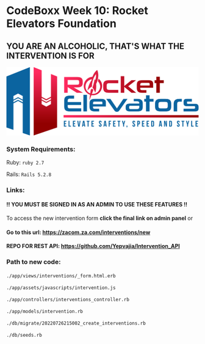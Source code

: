 # CodeBoxx Week 10: Rocket Elevators Foundation

## YOU ARE AN ALCOHOLIC, THAT'S WHAT THE INTERVENTION IS FOR

<img src="/app/assets/images/R2.png" width="1000">

### System Requirements:
Ruby: `ruby 2.7`

Rails: `Rails 5.2.8`


### Links:
#### !! YOU MUST BE SIGNED IN AS AN ADMIN TO USE THESE FEATURES !!
To access the new intervention form **click the final link on admin panel** or
    
#### Go to this url: https://zacom.za.com/interventions/new

#### REPO FOR REST API: https://github.com/Yepvajia/Intervention_API

### Path to new code:
`./app/views/interventions/_form.html.erb`

`./app/assets/javascripts/intervention.js`

`./app/controllers/interventions_controller.rb`

`./app/models/intervention.rb`

`./db/migrate/20220726215002_create_interventions.rb`

`./db/seeds.rb`
